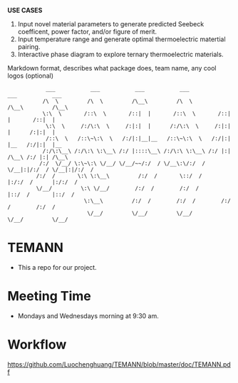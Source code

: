 **USE CASES**

1. Input novel material parameters to generate predicted Seebeck coefficent, power factor, and/or figure of merit.
2. Input temperature range and generate optimal thermoelectric matertial pairing.
3. Interactive phase diagram to explore ternary thermoelectric materials. 


Markdown format, describes what package does, team name, any cool logos (optional)

                ___           ___           ___           ___           ___           ___     
               /\  \         /\  \         /\__\         /\  \         /\__\         /\__\    
               \:\  \       /::\  \       /::|  |       /::\  \       /::|  |       /::|  |   
                \:\  \     /:/\:\  \     /:|:|  |      /:/\:\  \     /:|:|  |      /:|:|  |   
                /::\  \   /::\~\:\  \   /:/|:|__|__   /::\~\:\  \   /:/|:|  |__   /:/|:|  |__ 
               /:/\:\__\ /:/\:\ \:\__\ /:/ |::::\__\ /:/\:\ \:\__\ /:/ |:| /\__\ /:/ |:| /\__\
              /:/  \/__/ \:\~\:\ \/__/ \/__/~~/:/  / \/__\:\/:/  / \/__|:|/:/  / \/__|:|/:/  /
             /:/  /       \:\ \:\__\         /:/  /       \::/  /      |:/:/  /      |:/:/  / 
             \/__/         \:\ \/__/        /:/  /        /:/  /       |::/  /       |::/  /  
                            \:\__\         /:/  /        /:/  /        /:/  /        /:/  /   
                             \/__/         \/__/         \/__/         \/__/         \/__/    
                   
# TEMANN
* This a repo for our project.

# Meeting Time
* Mondays and Wednesdays morning at 9:30 am.

# Workflow

https://github.com/Luochenghuang/TEMANN/blob/master/doc/TEMANN.pdf



